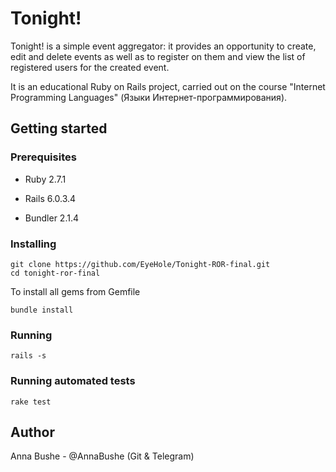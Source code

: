 # Tonight!

Tonight! is a simple event aggregator: it provides an opportunity to create, edit and delete events as well as to register on them and view the list of registered users for the created event.

It is an educational Ruby on Rails project, carried out on the course "Internet Programming Languages" (Языки Интернет-программирования). 

## Getting started

### Prerequisites
* Ruby 2.7.1

* Rails 6.0.3.4

* Bundler 2.1.4

### Installing

    git clone https://github.com/EyeHole/Tonight-ROR-final.git
    cd tonight-ror-final
To install all gems from Gemfile

    bundle install

### Running

    rails -s

### Running automated tests

    rake test

## Author

Anna Bushe - @AnnaBushe (Git & Telegram)
